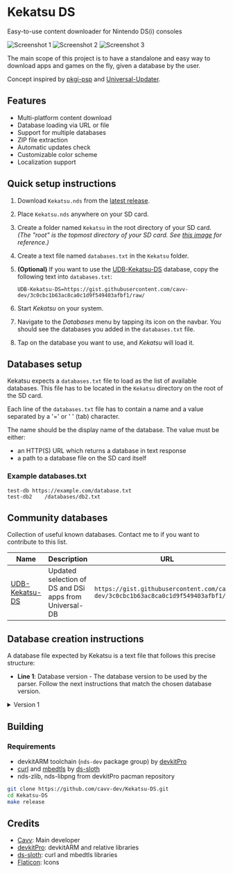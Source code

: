 # Kekatsu DS
Easy-to-use content downloader for Nintendo DS(i) consoles

![Screenshot 1](https://github.com/cavv-dev/Kekatsu-DS/raw/main/resources/screenshots/Kekatsu-DS_1.png) ![Screenshot 2](https://github.com/cavv-dev/Kekatsu-DS/raw/main/resources/screenshots/Kekatsu-DS_2.png) ![Screenshot 3](https://github.com/cavv-dev/Kekatsu-DS/raw/main/resources/screenshots/Kekatsu-DS_3.png)

The main scope of this project is to have a standalone and easy way to download apps and games on the fly, given a database by the user.

Concept inspired by [pkgi-psp](https://github.com/bucanero/pkgi-psp) and [Universal-Updater](https://github.com/Universal-Team/Universal-Updater).

## Features
- Multi-platform content download
- Database loading via URL or file
- Support for multiple databases
- ZIP file extraction
- Automatic updates check
- Customizable color scheme
- Localization support

## Quick setup instructions
1. Download `Kekatsu.nds` from the [latest release](https://github.com/cavv-dev/Kekatsu-DS/releases/latest).

2. Place `Kekatsu.nds` anywhere on your SD card.

3. Create a folder named `Kekatsu` in the root directory of your SD card. *(The "root" is the topmost directory of your SD card. See [this image](https://dsi.cfw.guide/assets/images/sdroot/en_US.png) for reference.)*

4. Create a text file named `databases.txt` in the `Kekatsu` folder.

5. **(Optional)** If you want to use the [UDB-Kekatsu-DS](https://github.com/cavv-dev/UDB-Kekatsu-DS) database, copy the following text into `databases.txt`:
    ```
    UDB-Kekatsu-DS=https://gist.githubusercontent.com/cavv-dev/3c0cbc1b63ac8ca0c1d9f549403afbf1/raw/
    ```

6. Start *Kekatsu* on your system.

7. Navigate to the *Databases* menu by tapping its icon on the navbar. You should see the databases you added in the `databases.txt` file.

8. Tap on the database you want to use, and *Kekatsu* will load it.

## Databases setup
Kekatsu expects a `databases.txt` file to load as the list of available databases. This file has to be located in the `Kekatsu` directory on the root of the SD card.

Each line of the `databases.txt` file has to contain a name and a value separated by a '=' or '	' (tab) character.

The name should be the display name of the database. The value must be either:
- an HTTP(S) URL which returns a database in text response
- a path to a database file on the SD card itself

### Example databases.txt
```
test-db https://example.com/database.txt
test-db2    /databases/db2.txt
```

## Community databases
Collection of useful known databases. Contact me to if you want to contribute to this list.

| Name | Description | URL |
|---|---|---|
| [UDB-Kekatsu-DS](https://github.com/cavv-dev/UDB-Kekatsu-DS) | Updated selection of DS and DSi apps from Universal-DB | `https://gist.githubusercontent.com/cavv-dev/3c0cbc1b63ac8ca0c1d9f549403afbf1/raw/` |

## Database creation instructions
A database file expected by Kekatsu is a text file that follows this precise structure:

- **Line 1**: Database version - The database version to be used by the parser. Follow the next instructions that match the chosen database version.

<details><summary>Version 1</summary>

- **Line 2**: Delimiter character - The character to be used to separate fields in the next lines
- **Line 3 and above**: Fields separated by the delimiter character. They must follow this order:
    - **Title** - Display title of the content
    - **Platform** - Target platform of the content. *Should* be in lowercase and in its abbreviated form as it will be used as the name of the platform directory. E.g. `nds` instead of `Nintendo DS`.
    - **Region** - Target region of the content. Could be `NTSC-U`, `PAL` and similar for contents which target a specific region or `ANY` for contents made for any region.
    - **Version** - Release version of the content
    - **Author** - Author or publisher of the content
    - **Download URL** - The HTTP(S) URL to download the content. Must be a direct link to the file of the content. This file can be an executable or an archive in ZIP format.
    - **File name** - The name under which the downloaded file will be saved
    - **Size** - The size in bytes of the downloaded file
    - **Box art URL** - The HTTP(S) URL of the displayed box art for the content. A box art is expected to be in PNG format.
    - **Extract items** - The items to be extracted from the downloaded archive in couples of fields separated by the delimiter character. Each couple is composed of:
        - **In-path** - The path of the file or directory in the archive to be extracted. Directories should have `/` as the last character.
        - **Out-path** - The destination path of the extracted file or directory
    
        If no extract items are specified, all the files and directories will be extracted following the structure in the archive.
        
        They are not going to be checked if the downloaded file is not an archive.

### Example database file
```
1
,
test-app,nds,ANY,1.0,Author1,https://example.com/test-app-v1.0.nds,test-app.nds,1048576,https://example.com/test-app-boxart.png
test-app2,gba,NTSC-U,1.1,Author2,https://example.com/test-app2.zip,test-app2.zip,2097152,https://example.com/test-app2-boxart.png,release/gba/test-app2-v1.1.gba,test-app2.gba
```

</details>

## Building
### Requirements
- devkitARM toolchain (`nds-dev` package group) by [devkitPro](https://github.com/devkitPro)
- [curl](https://github.com/ds-sloth/pacman-packages/tree/nds-curl-mbedtls/nds/curl) and [mbedtls](https://github.com/ds-sloth/pacman-packages/tree/nds-curl-mbedtls/nds/mbedtls) by [ds-sloth](https://github.com/ds-sloth)
- nds-zlib, nds-libpng from devkitPro pacman repository

```sh
git clone https://github.com/cavv-dev/Kekatsu-DS.git
cd Kekatsu-DS
make release
```

## Credits
- [Cavv](https://github.com/cavv-dev): Main developer
- [devkitPro](https://github.com/devkitPro): devkitARM and relative libraries
- [ds-sloth](https://github.com/ds-sloth): curl and mbedtls libraries
- [Flaticon](https://www.flaticon.com/): Icons
